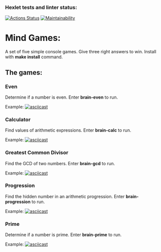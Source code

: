 ### Hexlet tests and linter status:
[![Actions Status](https://github.com/gjoobis/frontend-project-44/workflows/hexlet-check/badge.svg)](https://github.com/gjoobis/frontend-project-44/actions)
[![Maintainability](https://api.codeclimate.com/v1/badges/cfdb03d68dc882f007b0/maintainability)](https://codeclimate.com/github/gjoobis/frontend-project-44/maintainability)

# Mind Games:
A set of five simple console games. Give three right answers to win.
Install with **make install** command.
## The games:
### Even
Determine if a number is even. Enter **brain-even** to run.

Example:
[![asciicast](https://asciinema.org/a/545256.svg)](https://asciinema.org/a/545256)

### Calculator
Find values of arithmetic expressions. Enter **brain-calc** to run.

Example:
[![asciicast](https://asciinema.org/a/556033.svg)](https://asciinema.org/a/556033)

### Greatest Common Divisor
Find the GCD of two numbers. Enter **brain-gcd** to run.

Example:
[![asciicast](https://asciinema.org/a/556051.svg)](https://asciinema.org/a/556051)

### Progression
Find the hidden number in an arithmetic progression. Enter **brain-progression** to run.

Example:
[![asciicast](https://asciinema.org/a/556084.svg)](https://asciinema.org/a/556084)

### Prime
Determine if a number is prime. Enter **brain-prime** to run.

Example:
[![asciicast](https://asciinema.org/a/556088.svg)](https://asciinema.org/a/556088)

